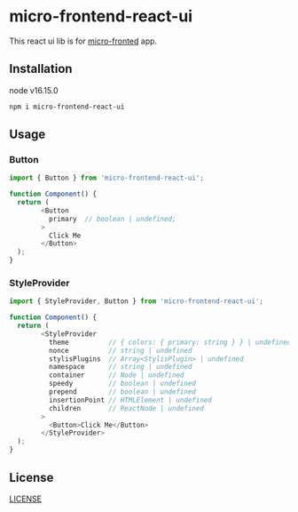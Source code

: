 # micro-frontend-react-ui

This react ui lib is for [micro-fronted](https://github.com/roychen3/micro-frontends) app.

## Installation

node v16.15.0

```bash
npm i micro-frontend-react-ui
```

## Usage

### Button

```javascript
import { Button } from 'micro-frontend-react-ui';

function Component() {
  return (
        <Button
          primary  // boolean | undefined;
        >
          Click Me
        </Button>
  );
}
```

### StyleProvider

```javascript
import { StyleProvider, Button } from 'micro-frontend-react-ui';

function Component() {
  return (
        <StyleProvider
          theme          // { colors: { primary: string } } | undefined
          nonce          // string | undefined
          stylisPlugins  // Array<StylisPlugin> | undefined
          namespace      // string | undefined
          container      // Node | undefined
          speedy         // boolean | undefined
          prepend        // boolean | undefined
          insertionPoint // HTMLElement | undefined
          children       // ReactNode | undefined
        >
          <Button>Click Me</Button>
        </StyleProvider>
  );
}
```

## License

[LICENSE](LICENSE)
